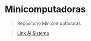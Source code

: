 # Minicomputadoras
>Repositorio Minicomputadoras

>[Link Al Sistema](http://sistema-examen.000webhostapp.com "Sistema Examenes Online")
